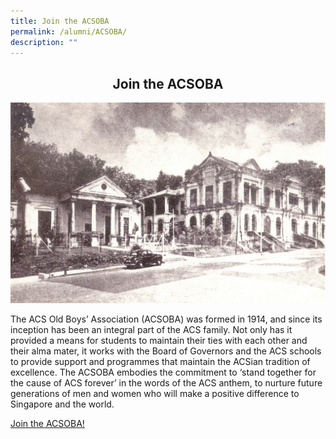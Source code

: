 ```yaml
---
title: Join the ACSOBA
permalink: /alumni/ACSOBA/
description: ""
---
```

## <center> Join the ACSOBA </center>


![](/images/p57%20watermark%20background.jpeg)

The ACS Old Boys’ Association (ACSOBA) was formed in 1914, and since its inception has been an integral part of the ACS family. Not only has it provided a means for students to maintain their ties with each other and their alma mater, it works with the Board of Governors and the ACS schools to provide support and programmes that maintain the ACSian tradition of excellence. The ACSOBA embodies the commitment to ‘stand together for the cause of ACS forever’ in the words of the ACS anthem, to nurture future generations of men and women who will make a positive difference to Singapore and the world.

[Join the ACSOBA!](https://www.acsoba.net/join)


